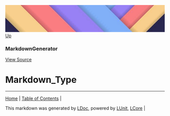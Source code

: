 ![](../Content/LDoc-banner-small.png "")
[Up](MarkdownGenerator.md)
### MarkdownGenerator
[View Source](MarkdownGenerator.md)
# Markdown_Type
---

[Home](../../README.md) | [Table of Contents](../../TableOfContents.md) | 


This markdown was generated by [LDoc](https://github.com/CodeSingularity/LDoc), powered by [LUnit](https://github.com/CodeSingularity/LUnit), [LCore](https://github.com/CodeSingularity/LCore) | 

